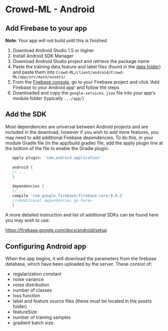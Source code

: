 # Crowd-ML - Android
## Add Firebase to your app

**Note**: Your app will not build until this is finished

1. Download Android Studio 1.5 or higher
2. Install Android SDK Manager
3. Download Android Studio project and retrieve the package name
4. Paste the training data feature and label files (found in the [data folder](data/)) and paste them into `Crowd-ML/client/android/Crowd-ML/app/src/main/assets/` 
5. From the [Firebase console](console.firebase.google.com), go to your Firebase project and click 'Add Firebase to your Android app' and follow the steps
6. Downloaded and copy the `google-services.json` file into your app's module folder (typically `.../app/`)

## Add the SDK 

Most dependencies are universal between Android projects and are included in the download, however if you wish to add more features, you may need to add additional Firebase dependencies. To do this, in your module Gradle file (in the app/build.gradle) file, add the apply plugin line at the bottom of the file to enable the Gradle plugin:

 ```gradle
    apply plugin: 'com.android.application'
    
    android {
    // ...
    }
    
    dependencies {
    // ...
    compile 'com.google.firebase:firebase-core:9.0.2'
    //<Additional dependencies go here>
    }
 ```

A more detailed instruction and list of additional SDKs can be found here you may wish to use:

https://firebase.google.com/docs/android/setup


## Configuring Android app

When the app begins, it will download the parameters from the firebase database, which have been uploaded by the server. These consist of: 

* regularization constant
* noise variance
* noise distribution
* number of classes
* loss function
* label and feature source files (these must be located in the assets folder)
* featureSize
* number of training samples
* gradient batch size.
